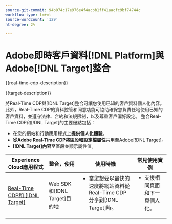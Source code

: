 ```yaml
---
source-git-commit: 94b074c17e976e4f4acbb1ff41aacfc9bf74744c
workflow-type: tm+mt
source-wordcount: '129'
ht-degree: 2%

---
```



# Adobe即時客戶資料[!DNL Platform]與Adobe[!DNL Target]整合

{{real-time-cdp-description}}

{{target-description}}

將Real-Time CDP與[!DNL Target]整合可讓您使用已知的客戶資料個人化內容。 此外，Real-Time CDP的資料控管和同意功能可協助確保您負責任地使用已知的客戶資料，並遵守法律、合約和法規限制，以及尊重客戶偏好設定。 整合Real-Time CDP和[!DNL Target]的主要優點包括：

+ 在您的網站和行動應用程式上&#x200B;**提供個人化體驗**。
+ **從Adobe Real-Time CDP將區段和設定檔屬性**&#x200B;共用至Adobe[!DNL Target]。
+ **[!DNL Target]內容**&#x200B;至區段並顯示屬性值。

<table>
    <thead>
        <tr>
            <th>Experience Cloud應用程式</th>
            <th>整合，使用</th>
            <th>使用時機</th>
            <th>常見使用實例</th>
        </tr>
    </thead>
    <tbody>
    <tr>
        <td><a href="../../integrations/tutorials/rtcdp-target/web-sdk-and-target-destination.md" target="_blank" rel="noreferrer">Real-Time CDP和 [!DNL Target]</a></td>
        <td>Web SDK和[!DNL Target]目的地</td>
        <td>
            <ul style="margin-top: 0;">
                <li>當您想要以最快的速度將網站資料從Real-Time CDP分享到[!DNL Target]時。</li>
            </ul>
        </td>
        <td>
            <ul style="margin-top: 0;" >
                <li>支援相同頁面和下一頁個人化。</li>
            </ul>
        </td>
    </tr>
    <!--<tr>
        <td>Real-Time CDP and [!DNL Target]</a></td>
        <td><a href="../../integrations/tutorials/rtcdp-target/mobile-sdk-and-target-destination.md" target="_blank" rel="noreferrer">Mobile SDK and [!DNL Target] destination</td>
        <td>
            <ul style="margin-top: 0;">
                <li>When you want the fastest sharing of data from Real-Time CDP to [!DNL Target] for your mobile application.</li>
            </ul>
        </td>
        <td>
            <ul style="margin-top: 0;">
                <li>Supports same-view and next-view personalization.</li>
            </ul>
        </td>
    </tr>           
    <tr>
        <td>Real-Time CDP and [!DNL Target]</td>
        <td><a href="../../integrations/tutorials/rtcdp-target/atjs-and-target-destination.md" target="_blank" rel="noreferrer">at.js and [!DNL Target] destination</a></td>
        <td>
            <ul style="margin-top: 0;">
                <li>When next-session personalization is sufficient on your website.</li>
            </ul>
        </td>
        <td>
            <ul style="margin-top: 0;">
                <li>Supports next-session personalization.</li>
            </ul>
        </td>
    </tr>    -->
    </tbody>
</table>
